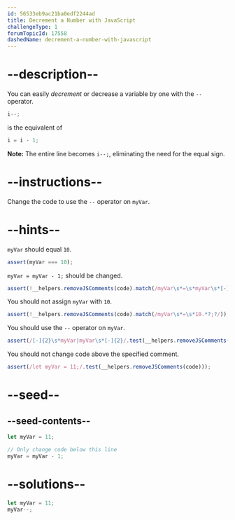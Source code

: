 ```yaml
---
id: 56533eb9ac21ba0edf2244ad
title: Decrement a Number with JavaScript
challengeType: 1
forumTopicId: 17558
dashedName: decrement-a-number-with-javascript
---
```


# --description--

You can easily <dfn>decrement</dfn> or decrease a variable by one with the `--` operator.

```js
i--;
```

is the equivalent of

```js
i = i - 1;
```

**Note:** The entire line becomes `i--;`, eliminating the need for the equal sign.

# --instructions--

Change the code to use the `--` operator on `myVar`.

# --hints--

`myVar` should equal `10`.

```js
assert(myVar === 10);
```

`myVar = myVar - 1;` should be changed.

```js
assert(!__helpers.removeJSComments(code).match(/myVar\s*=\s*myVar\s*[-]\s*1.*?;?/));
```

You should not assign `myVar` with `10`.

```js
assert(!__helpers.removeJSComments(code).match(/myVar\s*=\s*10.*?;?/));
```

You should use the `--` operator on `myVar`.

```js
assert(/[-]{2}\s*myVar|myVar\s*[-]{2}/.test(__helpers.removeJSComments(code)));
```

You should not change code above the specified comment.

```js
assert(/let myVar = 11;/.test(__helpers.removeJSComments(code)));
```

# --seed--

## --seed-contents--

```js
let myVar = 11;

// Only change code below this line
myVar = myVar - 1;
```

# --solutions--

```js
let myVar = 11;
myVar--;
```

